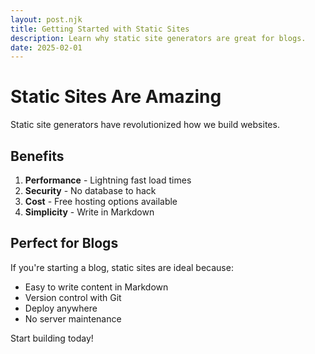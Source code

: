 ```yaml
---
layout: post.njk
title: Getting Started with Static Sites
description: Learn why static site generators are great for blogs.
date: 2025-02-01
---
```


# Static Sites Are Amazing

Static site generators have revolutionized how we build websites.

## Benefits

1. **Performance** - Lightning fast load times
2. **Security** - No database to hack
3. **Cost** - Free hosting options available
4. **Simplicity** - Write in Markdown

## Perfect for Blogs

If you're starting a blog, static sites are ideal because:

- Easy to write content in Markdown
- Version control with Git
- Deploy anywhere
- No server maintenance

Start building today!